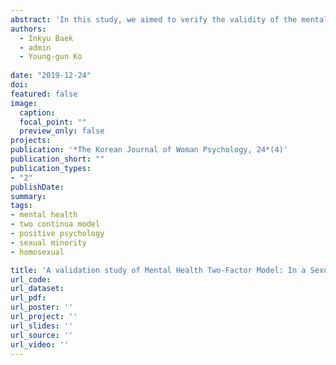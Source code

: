 ```yaml
---
abstract: 'In this study, we aimed to verify the validity of the mental health two-factor structure for a group of sexual minority(LGB) in South Korea. To this end, 464 people who were recruited from the Queer portal site completed K-MHC-SF (Korean Mental Health Continuum-Short Form), K-MDI (Korean Mental Disorder Inventory), and LGBIS (The Lesbian, Gay, and Bisexual Identity Scale). To compare model fit, we then conducted a Confirmatory Factor Analysis(CFA) of the study and competition models. Based on this, We investigated one-way ANOVA and Post-hoc analysis whether mental health groups differ in psychosocial adaptations in terms of sexual minority identity depending on Keyes(2002)’s classification of mental health groups. CFA revealed that in comparison to the one-factor model and independent two-factor model, the correlated two-factor model was best fit. One-way ANOVA revealed significant differences in various LGB Identity related variables according to mental health groups. Post-hoc analysis indicated the complete mental health group showed the best results regarding psychosocial adaptation, and the pure mental illness groups had a better level of psychosocial adaptation than the pure languishing group. Lastly, the importance of positive mental health research and intervention for sexual minority populations was discussed.'
authors:
  - Inkyu Baek 
  - admin
  - Young-gun Ko
  
date: "2019-12-24"
doi: 
featured: false
image:
  caption: 
  focal_point: ""
  preview_only: false
projects:
publication: '*The Korean Journal of Woman Psychology, 24*(4)'
publication_short: ""
publication_types:
- "2"
publishDate: 
summary: 
tags:
- mental health
- two continua model
- positive psychology
- sexual minority
- homosexual

title: 'A validation study of Mental Health Two-Factor Model: In a Sexual Minority Population'
url_code: 
url_dataset: 
url_pdf: 
url_poster: ''
url_project: ''
url_slides: ''
url_source: ''
url_video: ''
---
```

